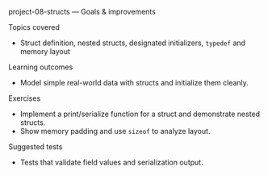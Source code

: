 
project-08-structs — Goals & improvements

Topics covered
- Struct definition, nested structs, designated initializers, `typedef` and memory layout

Learning outcomes
- Model simple real-world data with structs and initialize them cleanly.

Exercises
- Implement a print/serialize function for a struct and demonstrate nested structs.
- Show memory padding and use `sizeof` to analyze layout.

Suggested tests
- Tests that validate field values and serialization output.
